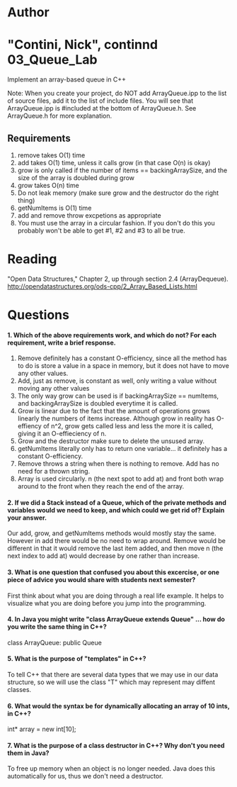 Author
==========
"Contini, Nick", continnd
03_Queue_Lab
============

Implement an array-based queue in C++

Note: When you create your project, do NOT add ArrayQueue.ipp to the list of source files, add it to the list of include files. You will see that ArrayQueue.ipp is #included at the bottom of ArrayQueue.h. See ArrayQueue.h for more explanation.

Requirements
------------

1. remove takes O(1) time
2. add takes O(1) time, unless it calls grow (in that case O(n) is okay)
3. grow is only called if the number of items == backingArraySize, and the size of the array is doubled during grow
4. grow takes O(n) time
5. Do not leak memory (make sure grow and the destructor do the right thing)
6. getNumItems is O(1) time
7. add and remove throw excpetions as appropriate
8. You must use the array in a circular fashion. If you don't do this you probably won't be able to get #1, #2 and #3 to all be true.

Reading
=======
"Open Data Structures," Chapter 2, up through section 2.4 (ArrayDequeue). http://opendatastructures.org/ods-cpp/2_Array_Based_Lists.html

Questions
=========

#### 1. Which of the above requirements work, and which do not? For each requirement, write a brief response.

1. Remove definitely has a constant O-efficiency, since all the method has to do is store a value in a space in memory, but it does not have to move any other values.
2. Add, just as remove, is constant as well, only writing a value without moving any other values
3. The only way grow can be used is if backingArraySize == numItems, and backingArraySize is doubled everytime it is called.
4. Grow is linear due to the fact that the amount of operations grows linearly the numbers of items increase. Although grow in reality has O-effiency of n^2, grow gets called less and less the more it is called, giving it an O-effieciency of n. 
5. Grow and the destructor make sure to delete the unsused array.
6. getNumItems literally only has to return one variable... it definitely has a constant O-efficiency.
7. Remove throws a string when there is nothing to remove. Add has no need for a thrown string.
8. Array is used circularly. n (the next spot to add at) and front both wrap around to the front when they reach the end of the array.

#### 2. If we did a Stack instead of a Queue, which of the private methods and variables would we need to keep, and which could we get rid of? Explain your answer.
Our add, grow, and getNumItems methods would mostly stay the same. However in add there would be no need to wrap around. Remove would be different in that it would remove the last item added, and then move n (the next index to add at) would decrease by one rather than increase. 

#### 3. What is one question that confused you about this excercise, or one piece of advice you would share with students next semester?
First think about what you are doing through a real life example. It helps to visualize what you are doing before you jump into the programming.

#### 4. In Java you might write "class ArrayQueue extends Queue" ... how do you write the same thing in C++?
class ArrayQueue: public Queue

#### 5. What is the purpose of "templates" in C++?
To tell C++ that there are several data types that we may use in our data structure, so we will use the class "T" which may represent may diffent classes.

#### 6. What would the syntax be for dynamically allocating an array of 10 ints, in C++?
int* array = new int[10];

#### 7. What is the purpose of a class destructor in C++? Why don't you need them in Java?
To free up memory when an object is no longer needed. Java does this automatically for us, thus we don't need a destructor.
